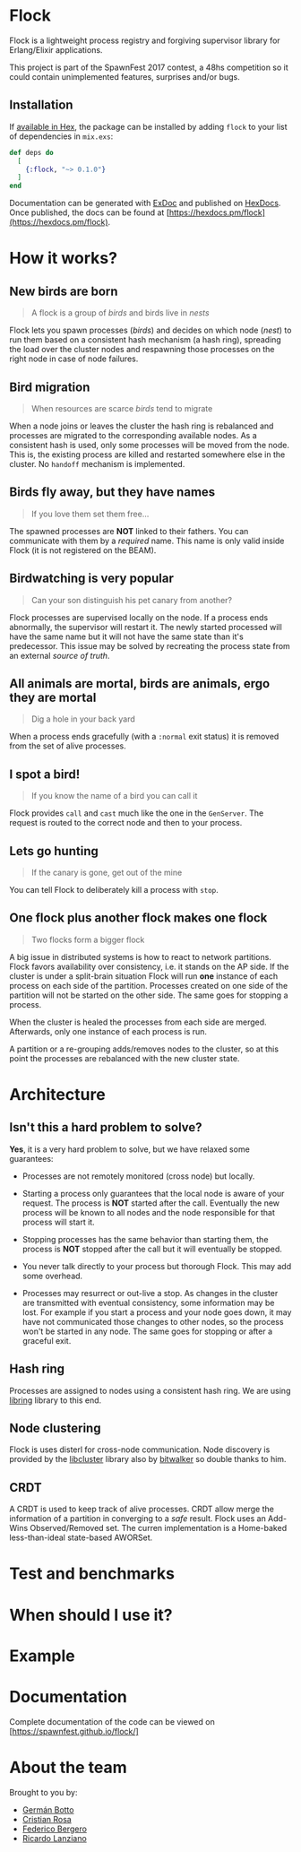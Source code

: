 # Flock

Flock is a lightweight process registry and forgiving supervisor
library for Erlang/Elixir applications.

This project is part of the SpawnFest 2017 contest, a 48hs competition
so it could contain unimplemented features, surprises and/or bugs.

## Installation

If [available in Hex](https://hex.pm/docs/publish), the package can be installed
by adding `flock` to your list of dependencies in `mix.exs`:

```elixir
def deps do
  [
    {:flock, "~> 0.1.0"}
  ]
end
```

Documentation can be generated with [ExDoc](https://github.com/elixir-lang/ex_doc)
and published on [HexDocs](https://hexdocs.pm). Once published, the docs can
be found at [https://hexdocs.pm/flock](https://hexdocs.pm/flock).

# How it works?

## New birds are born

> A flock is a group of *birds* and birds live in *nests*

Flock lets you spawn processes (*birds*) and decides on which node
(*nest*) to run them based on a consistent hash mechanism (a hash
ring), spreading the load over the cluster nodes and respawning those
processes on the right node in case of node failures.

## Bird migration

> When resources are scarce *birds* tend to migrate

When a node joins or leaves the cluster the hash ring is rebalanced
and processes are migrated to the corresponding available nodes. As a
consistent hash is used, only some processes will be moved from the
node. This is, the existing process are killed and restarted somewhere
else in the cluster. No `handoff` mechanism is implemented.

## Birds fly away, but they have names

> If you love them set them free...

The spawned processes are __NOT__ linked to their fathers. You can
communicate with them by a _required_ name. This name is only valid
inside Flock (it is not registered on the BEAM).

## Birdwatching is very popular

> Can your son distinguish his pet canary from another?

Flock processes are supervised locally on the node. If a process ends
abnormally, the supervisor will restart it. The newly started
processed will have the same name but it will not have the same state
than it's predecessor. This issue may be solved by recreating the
process state from an external *source of truth*.

## All animals are mortal, birds are animals, ergo they are mortal

> Dig a hole in your back yard

When a process ends gracefully (with a `:normal` exit status) it is
removed from the set of alive processes.

## I spot a bird!

> If you know the name of a bird you can call it

Flock provides `call` and `cast` much like the one in the
`GenServer`. The request is routed to the correct node and then to
your process.

## Lets go hunting

> If the canary is gone, get out of the mine

You can tell Flock to deliberately kill a process with `stop`.

## One flock plus another flock makes one flock

> Two flocks form a bigger flock

A big issue in distributed systems is how to react to network
partitions. Flock favors availability over consistency, i.e. it stands
on the AP side. If the cluster is under a split-brain situation Flock
will run **one** instance of each process on each side of the
partition. Processes created on one side of the partition will not be
started on the other side. The same goes for stopping a process.

When the cluster is healed the processes from each side are
merged. Afterwards, only one instance of each process is run.

A partition or a re-grouping adds/removes nodes to the cluster, so at
this point the processes are rebalanced with the new cluster state.

# Architecture

## Isn't this a hard problem to solve?

**Yes**, it is a very hard problem to solve, but we have relaxed some
guarantees:

  * Processes are not remotely monitored (cross node) but locally.

  * Starting a process only guarantees that the local node is aware of
    your request. The process is **NOT** started after the
    call. Eventually the new process will be known to all nodes and
    the node responsible for that process will start it.

  * Stopping processes has the same behavior than starting them, the
    process is **NOT** stopped after the call but it will eventually
    be stopped.

  * You never talk directly to your process but thorough Flock. This
    may add some overhead.

  * Processes may resurrect or out-live a stop. As changes in the
    cluster are transmitted with eventual consistency, some
    information may be lost. For example if you start a process and
    your node goes down, it may have not communicated those changes to
    other nodes, so the process won't be started in any node. The same
    goes for stopping or after a graceful exit.

## Hash ring

Processes are assigned to nodes using a consistent hash ring. We are using
[libring](https://github.com/bitwalker/libring) library to this end.

## Node clustering

Flock is uses disterl for cross-node communication. Node discovery
is provided by the [libcluster](https://github.com/bitwalker/libcluster) library
also by [bitwalker](https://github.com/bitwalker) so double thanks to him.

## CRDT

A CRDT is used to keep track of alive processes. CRDT allow merge the information
of a partition in converging to a *safe* result. Flock uses an Add-Wins Observed/Removed
set. The curren implementation is a Home-baked less-than-ideal state-based AWORSet.

# Test and benchmarks

# When should I use it?

# Example

# Documentation

Complete documentation of the code can be viewed on [https://spawnfest.github.io/flock/]

# About the team

Brought to you by:

  - [Germán Botto](https://github.com/germanbotto)
  - [Cristian Rosa](https://github.com/rosacris)
  - [Federico Bergero](https://github.com/fbergero)
  - [Ricardo Lanziano](https://github.com/arpunk)
